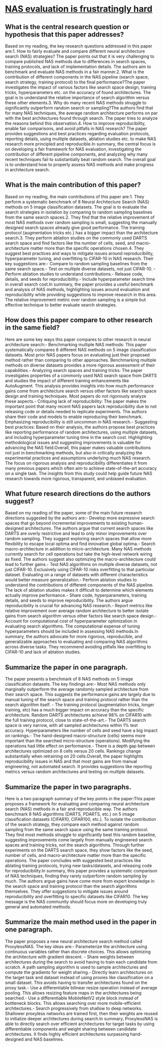 # [NAS evaluation is frustratingly hard](https://arxiv.org/abs/1912.12522)

## What is the central research question or hypothesis that this paper addresses?

Based on my reading, the key research questions addressed in this paper are:1. How to fairly evaluate and compare different neural architecture search (NAS) strategies? The paper points out that it is very challenging to compare published NAS methods due to differences in search spaces, training protocols, and lack of implementation details. The authors aim to benchmark and evaluate NAS methods in a fair manner.2. What is the contribution of different components in the NAS pipeline (search space, search strategy, training protocol) to the final performance?The paper investigates the impact of various factors like search space design, training tricks, hyperparameters etc. on the accuracy of found architectures. The goal is to understand the relative importance of search algorithm versus these other elements.3. Why do many recent NAS methods struggle to significantly outperform random search or sampling?The authors find that for many NAS techniques, the average random architecture performs on par with the best architectures found through search. The paper tries to analyze the reasons behind this observation.4. How to improve reproducibility, enable fair comparisons, and avoid pitfalls in NAS research? The paper provides suggestions and best practices regarding evaluation protocols, reporting details, using multiple datasets, ablation studies etc. to make NAS research more principled and reproducible.In summary, the central focus is on developing a fair framework for NAS evaluation, investigating the contribution of different pipeline components, and analyzing why many recent techniques fail to substantially beat random search. The overall goal is to understand how to properly assess NAS methods and make progress in architecture search.


## What is the main contribution of this paper?

Based on my reading, the main contributions of this paper are:1. They perform a systematic benchmark of 8 Neural Architecture Search (NAS) methods on 5 image classification datasets. The goal is to evaluate the search strategies in isolation by comparing to random sampling baselines from the same search spaces.2. They find that the relative improvement of most NAS methods over random sampling is small, suggesting the manually designed search spaces already give good performance. The training protocol (augmentation tricks etc.) has a bigger impact than the architecture search.3. They perform ablation studies on the commonly used DARTS search space and find factors like the number of cells, seed, and macro-architecture matter more than the specific operations chosen.4. They suggest best practices and ways to mitigate issues around reproducibility, hyperparameter tuning, and overfitting to CIFAR-10 in NAS research. Their key suggestions are:- Compare to random sampling baselines from the same search space.- Test on multiple diverse datasets, not just CIFAR-10. - Perform ablation studies to understand contributions.- Release code, details, and seeds for reproducibility.- Include hyperparameter search time in overall search cost.In summary, the paper provides a useful benchmark and analysis of NAS methods, highlighting issues around evaluation and reproducibility while providing suggestions to improve research in this area. The relative improvement metric over random sampling is a simple but effective technique to better evaluate search strategies.


## How does this paper compare to other research in the same field?

Here are some key ways this paper compares to other research in neural architecture search:- Benchmarking multiple NAS methods: This paper systematically compares 8 different NAS methods on 5 image classification datasets. Most prior NAS papers focus on evaluating just their proposed method rather than comparing to other approaches. Benchmarking multiple methods on diverse datasets provides a more rigorous assessment of their capabilities.- Analyzing search spaces and training tricks: The paper investigates properties of a commonly used NAS search space from DARTS and studies the impact of different training enhancements like AutoAugment. This analysis provides insights into how much performance gains come from architecture search versus other factors like search space design and training techniques. Most papers do not rigorously analyze these aspects.- Critiquing lack of reproducibility: The paper makes the important point that many recent NAS papers lack reproducibility due to not releasing code or details needed to replicate experiments. The authors share their code and models to enable reproducing their benchmark. Emphasizing reproducibility is still uncommon in NAS research.- Suggesting best practices: Based on their analysis, the authors propose best practices like reporting performance of random architectures, using multiple datasets, and including hyperparameter tuning time in the search cost. Highlighting methodological issues and suggesting improvements is valuable for advancing the NAS field.Overall, this paper makes valuable contributions not just in benchmarking methods, but also in critically analyzing the experimental practices and assumptions underlying much NAS research. The focus on rigorous analysis and reproducibility differentiates it from many previous papers which often aim to achieve state-of-the-art accuracy on a single task. The insights from this study could help guide future NAS research towards more rigorous, transparent, and unbiased evaluation.


## What future research directions do the authors suggest?

Based on my reading of the paper, some of the main future research directions suggested by the authors are:- Develop more expressive search spaces that go beyond incremental improvements to existing human-designed architectures. The authors argue that current search spaces like DARTS are overly restrictive and lead to only minor improvements over random sampling. They suggest exploring search spaces that allow more flexibility to escape local optima and find innovative global optima.- Search macro-architecture in addition to micro-architecture. Many NAS methods currently search for cell operations but take the high-level network wiring as fixed. The authors suggest also optimizing the macro-architecture could lead to further gains.- Test NAS algorithms on multiple diverse datasets, not just CIFAR-10. Exclusively using CIFAR-10 risks overfitting to that particular dataset. Evaluating on a range of datasets with different characteristics would better measure generalization.- Perform ablation studies to understand the contributions of different components of the NAS pipeline. The lack of ablation studies makes it difficult to determine which elements actually improve performance.- Share code, hyperparameters, training details, and seeds to improve reproducibility. The authors argue reproducibility is crucial for advancing NAS research.- Report metrics like relative improvement over average random architecture to better isolate gains from search algorithm versus other factors like search space design.- Account for computational cost of hyperparameter optimization in evaluating search algorithms. The computational expense of tuning hyperparameters should be included in assessing NAS methods.In summary, the authors advocate for more rigorous, reproducible, and generalizable approaches to evaluating and comparing NAS algorithms across diverse tasks. They recommend avoiding pitfalls like overfitting to CIFAR-10 and lack of ablation studies.


## Summarize the paper in one paragraph.

The paper presents a benchmark of 8 NAS methods on 5 image classification datasets. The key findings are:- Most NAS methods only marginally outperform the average randomly sampled architecture from their search space. This suggests the performance gains are largely due to manual tuning of the search space and training protocol rather than the search algorithm itself. - The training protocol (augmentation tricks, longer training, etc) has a much bigger impact on accuracy than the specific architecture. Random DARTS architectures achieve 98% on CIFAR10 with the full training protocol, close to state-of-the-art.- The DARTS search space is very narrow, with all sampled architectures within 1% test accuracy. Hyperparameters like number of cells and seed have a big impact on rankings.- The hand-designed macro-structure (cells) seems more important than the searched micro-structure (operations). Modifying the operations had little effect on performance.- There is a depth gap between architectures optimized on 8 cells versus 20 cells. Rankings change substantially when retraining on 20 cells.Overall, the paper highlights reproducibility issues in NAS and that most gains are from manual engineering, not automated search. It provides suggestions like reporting metrics versus random architectures and testing on multiple datasets.


## Summarize the paper in two paragraphs.

Here is a two paragraph summary of the key points in the paper:This paper proposes a framework for evaluating and comparing neural architecture search (NAS) methods in a fair and reproducible way. The authors benchmark 8 NAS algorithms (DARTS, PDARTS, etc.) on 5 image classification datasets (CIFAR10, CIFAR100, etc.). To isolate the contribution of the search strategy, they compare each method against random sampling from the same search space using the same training protocol. They find most methods struggle to significantly beat this random baseline, suggesting improvements come largely from manually engineered search spaces and training tricks, not the search algorithms. Through further experiments on the DARTS search space, they show factors like the seed, number of cells, and macro-architecture matter more than the specific operations. The paper concludes with suggested best practices like ablating training protocols, trying new tasks/datasets, and releasing code for reproducibility.In summary, this paper provides a systematic comparison of NAS techniques, finding they rarely outperform random sampling by much. The authors argue gains have come more from expert knowledge in the search space and training protocol than the search algorithms themselves. They offer suggestions to mitigate issues around reproducibility and overfitting to specific datasets like CIFAR10. The key message is the NAS community should focus more on developing truly general and automated methods.


## Summarize the main method used in the paper in one paragraph.

The paper proposes a new neural architecture search method called ProxylessNAS. The key ideas are:- Parameterize the architecture using continuous variables rather than discrete choices. This allows optimizing the architecture with gradient descent. - Share weights between architectures during the search to avoid having to train each candidate from scratch. A path sampling algorithm is used to sample architectures and compute the gradients for weight sharing.- Directly learn architectures on the target task and dataset instead of using proxies like classification on a small dataset. This avoids having to transfer architectures found on the proxy task.- Use a differentiable bilinear resize operation instead of average pooling. This allows resizing feature maps in the architectures being searched.- Use a differentiable MobileNetV2 style block instead of bottleneck blocks. This allows searching over more mobile-efficient architectures.- Search progressively from shallow to deep networks. Shallower proxyless networks are trained first, then their weights are reused to initialize deeper architectures during search.In summary, ProxylessNAS is able to directly search over efficient architectures for target tasks by using differentiable components and weight sharing between candidate architectures. It finds highly efficient architectures surpassing hand-designed and NAS baselines.
